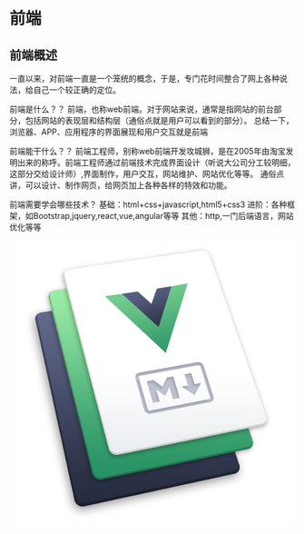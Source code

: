 # 前端

## 前端概述

一直以来，对前端一直是一个笼统的概念，于是，专门花时间整合了网上各种说法，给自己一个较正确的定位。


前端是什么？？
前端，也称web前端。对于网站来说，通常是指网站的前台部分，包括网站的表现层和结构层（通俗点就是用户可以看到的部分）。
总结一下，浏览器、APP、应用程序的界面展现和用户交互就是前端

前端能干什么？？
前端工程师，别称web前端开发攻城狮，是在2005年由淘宝发明出来的称呼。前端工程师通过前端技术完成界面设计（听说大公司分工较明细，这部分交给设计师）,界面制作，用户交互，网站维护、网站优化等等。
通俗点讲，可以设计、制作网页，给网页加上各种各样的特效和功能。


前端需要学会哪些技术？
基础：html+css+javascript,html5+css3
进阶：各种框架，如Bootstrap,jquery,react,vue,angular等等
其他：http,一门后端语言，网站优化等等

![](./images/logo.png)

